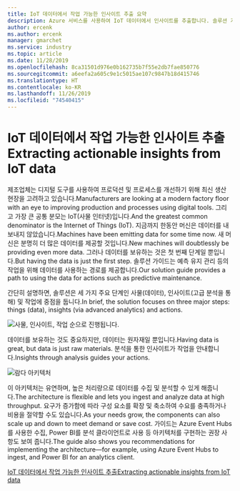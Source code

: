 ```yaml
---
title: IoT 데이터에서 작업 가능한 인사이트 추출 요약
description: Azure 서비스를 사용하여 IoT 데이터에서 인사이트를 추출합니다. 솔루션 가이드에 대한 개요.
author: ercenk
ms.author: ercenk
manager: gmarchet
ms.service: industry
ms.topic: article
ms.date: 11/28/2019
ms.openlocfilehash: 8ca31501d976e0b162735b7f55e2db7fae850776
ms.sourcegitcommit: a6eefa2a605c9e1c5015ae107c9847b18d415746
ms.translationtype: HT
ms.contentlocale: ko-KR
ms.lasthandoff: 11/26/2019
ms.locfileid: "74540415"
---
```

# <a name="extracting-actionable-insights-from-iot-data"></a><span data-ttu-id="68f5a-104">IoT 데이터에서 작업 가능한 인사이트 추출</span><span class="sxs-lookup"><span data-stu-id="68f5a-104">Extracting actionable insights from IoT data</span></span>

<span data-ttu-id="68f5a-105">제조업체는 디지털 도구를 사용하여 프로덕션 및 프로세스를 개선하기 위해 최신 생산 현장을 고려하고 있습니다.</span><span class="sxs-lookup"><span data-stu-id="68f5a-105">Manufacturers are looking at a modern factory floor with an eye to improving production and processes using digital tools.</span></span> <span data-ttu-id="68f5a-106">그리고 가장 큰 공통 분모는 IoT(사물 인터넷)입니다.</span><span class="sxs-lookup"><span data-stu-id="68f5a-106">And the greatest common denominator is the Internet of Things (IoT).</span></span> <span data-ttu-id="68f5a-107">지금까지 한동안 머신은 데이터를 내보내지 않았습니다.</span><span class="sxs-lookup"><span data-stu-id="68f5a-107">Machines have been emitting data for some time now.</span></span> <span data-ttu-id="68f5a-108">새 머신은 분명히 더 많은 데이터를 제공할 것입니다.</span><span class="sxs-lookup"><span data-stu-id="68f5a-108">New machines will doubtlessly be providing even more data.</span></span>
<span data-ttu-id="68f5a-109">그러나 데이터를 보유하는 것은 첫 번째 단계일 뿐입니다.</span><span class="sxs-lookup"><span data-stu-id="68f5a-109">But having the data is just the first step.</span></span> <span data-ttu-id="68f5a-110">솔루션 가이드는 예측 유지 관리 등의 작업을 위해 데이터를 사용하는 경로를 제공합니다.</span><span class="sxs-lookup"><span data-stu-id="68f5a-110">Our solution guide provides a path to using the data for actions such as predictive maintenance.</span></span>

<span data-ttu-id="68f5a-111">간단히 설명하면, 솔루션은 세 가지 주요 단계인 사물(데이터), 인사이트(고급 분석을 통해) 및 작업에 중점을 둡니다.</span><span class="sxs-lookup"><span data-stu-id="68f5a-111">In brief, the solution focuses on three major steps: things (data), insights (via advanced analytics) and actions.</span></span>

![사물, 인사이트, 작업 순으로 진행됩니다.](assets/extracting-insights-from-iot/things-insights-actions.png)

<span data-ttu-id="68f5a-113">데이터를 보유하는 것도 중요하지만, 데이터는 원자재일 뿐입니다.</span><span class="sxs-lookup"><span data-stu-id="68f5a-113">Having data is great, but data is just raw materials.</span></span> <span data-ttu-id="68f5a-114">분석을 통한 인사이트가 작업을 안내합니다.</span><span class="sxs-lookup"><span data-stu-id="68f5a-114">Insights through analysis guides your actions.</span></span>

![람다 아키텍처](assets/extracting-insights-from-iot/lambda-architecture.png)

<span data-ttu-id="68f5a-116">이 아키텍처는 유연하며, 높은 처리량으로 데이터를 수집 및 분석할 수 있게 해줍니다.</span><span class="sxs-lookup"><span data-stu-id="68f5a-116">The architecture is flexible and lets you ingest and analyze data at high throughput.</span></span> <span data-ttu-id="68f5a-117">요구가 증가함에 따라 구성 요소를 확장 및 축소하여 수요를 충족하거나 비용을 절약할 수도 있습니다.</span><span class="sxs-lookup"><span data-stu-id="68f5a-117">As your needs grow, the components can also scale up and down to meet demand or save cost.</span></span> <span data-ttu-id="68f5a-118">가이드는 Azure Event Hubs를 사용한 수집, Power BI를 분석 클라이언트로 사용 등 아키텍처를 구현하는 권장 사항도 보여 줍니다.</span><span class="sxs-lookup"><span data-stu-id="68f5a-118">The guide also shows you recommendations for implementing the architecture—for example, using Azure Event Hubs to ingest, and Power BI for an analytics client.</span></span>

[<span data-ttu-id="68f5a-119">IoT 데이터에서 작업 가능한 인사이트 추출</span><span class="sxs-lookup"><span data-stu-id="68f5a-119">Extracting actionable insights from IoT data</span></span>](./extracting-insights-from-iot-data.md)
